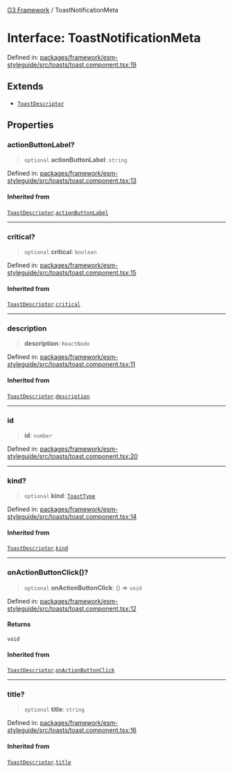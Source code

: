 [O3 Framework](../API.md) / ToastNotificationMeta

# Interface: ToastNotificationMeta

Defined in: [packages/framework/esm-styleguide/src/toasts/toast.component.tsx:19](https://github.com/UjjawalPrabhat/openmrs-esm-core/blob/main/packages/framework/esm-styleguide/src/toasts/toast.component.tsx#L19)

## Extends

- [`ToastDescriptor`](ToastDescriptor.md)

## Properties

### actionButtonLabel?

> `optional` **actionButtonLabel**: `string`

Defined in: [packages/framework/esm-styleguide/src/toasts/toast.component.tsx:13](https://github.com/UjjawalPrabhat/openmrs-esm-core/blob/main/packages/framework/esm-styleguide/src/toasts/toast.component.tsx#L13)

#### Inherited from

[`ToastDescriptor`](ToastDescriptor.md).[`actionButtonLabel`](ToastDescriptor.md#actionbuttonlabel)

***

### critical?

> `optional` **critical**: `boolean`

Defined in: [packages/framework/esm-styleguide/src/toasts/toast.component.tsx:15](https://github.com/UjjawalPrabhat/openmrs-esm-core/blob/main/packages/framework/esm-styleguide/src/toasts/toast.component.tsx#L15)

#### Inherited from

[`ToastDescriptor`](ToastDescriptor.md).[`critical`](ToastDescriptor.md#critical)

***

### description

> **description**: `ReactNode`

Defined in: [packages/framework/esm-styleguide/src/toasts/toast.component.tsx:11](https://github.com/UjjawalPrabhat/openmrs-esm-core/blob/main/packages/framework/esm-styleguide/src/toasts/toast.component.tsx#L11)

#### Inherited from

[`ToastDescriptor`](ToastDescriptor.md).[`description`](ToastDescriptor.md#description)

***

### id

> **id**: `number`

Defined in: [packages/framework/esm-styleguide/src/toasts/toast.component.tsx:20](https://github.com/UjjawalPrabhat/openmrs-esm-core/blob/main/packages/framework/esm-styleguide/src/toasts/toast.component.tsx#L20)

***

### kind?

> `optional` **kind**: [`ToastType`](../type-aliases/ToastType.md)

Defined in: [packages/framework/esm-styleguide/src/toasts/toast.component.tsx:14](https://github.com/UjjawalPrabhat/openmrs-esm-core/blob/main/packages/framework/esm-styleguide/src/toasts/toast.component.tsx#L14)

#### Inherited from

[`ToastDescriptor`](ToastDescriptor.md).[`kind`](ToastDescriptor.md#kind)

***

### onActionButtonClick()?

> `optional` **onActionButtonClick**: () => `void`

Defined in: [packages/framework/esm-styleguide/src/toasts/toast.component.tsx:12](https://github.com/UjjawalPrabhat/openmrs-esm-core/blob/main/packages/framework/esm-styleguide/src/toasts/toast.component.tsx#L12)

#### Returns

`void`

#### Inherited from

[`ToastDescriptor`](ToastDescriptor.md).[`onActionButtonClick`](ToastDescriptor.md#onactionbuttonclick)

***

### title?

> `optional` **title**: `string`

Defined in: [packages/framework/esm-styleguide/src/toasts/toast.component.tsx:16](https://github.com/UjjawalPrabhat/openmrs-esm-core/blob/main/packages/framework/esm-styleguide/src/toasts/toast.component.tsx#L16)

#### Inherited from

[`ToastDescriptor`](ToastDescriptor.md).[`title`](ToastDescriptor.md#title)
